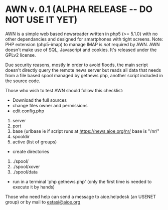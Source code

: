 
# AWN v. 0.1 (ALPHA RELEASE -- DO NOT USE IT YET)

AWN is a simple web based newsreader written in php5 (>= 5.1.0) with no other dependancies and designed for smartphones with tight screens. 
Note: PHP extension (php5-imap) to manage IMAP is *not* required by AWN. 
AWN doesn't make use of SQL, Javascript and cookies. It's released under the GPLv2 license.

Due security reasons, mostly in order to avoid floods, the main script doesn't directly query the remote news server but reads all data that needs from a file based spool managed by getnews.php, 
another script included in the source code. 

Those who wish to test AWN should follow this checklist:

* Download the full sources
* change files owner and permissions
* edit config.php
1. server
2. port
3. base (urlbase ie if script runs at  https://news.aioe.org/nr/ base is "/nr/"
4. spooldir
5. active (list of groups)

* create directories
1. ./spool/
2. ./spool/xover
3. ./spool/data  

* run in a terminal 'php getnews.php' (only the first time is needed to execute it by hands)

Those who need help can send a message to aioe.helpdesk (an USENET group) or by mail to estasi@aioe.org

